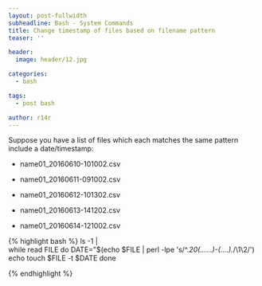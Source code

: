 ```yaml
---
layout: post-fullwidth
subheadline: Bash - System Commands
title: Change timestamp of files based on filename pattern
teaser: ''

header:
  image: header/12.jpg

categories:
  - bash

tags:
  - post bash

author: r14r
---
```


Suppose you have a list of files which each matches the same pattern include a date/timestamp:
* name01_20160610-101002.csv
 
* name01_20160611-091002.csv
 
* name01_20160612-101302.csv
 
* name01_20160613-141202.csv
 
* name01_20160614-121002.csv
 
{% highlight bash %}
ls -1 |\
while read FILE 
do
   DATE="$(echo $FILE | perl -lpe 's/^.*20(......)-(....).*/\1\2/')
   echo touch $FILE -t $DATE
done

{% endhighlight %}
